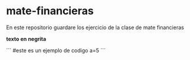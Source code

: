 # mate-financieras
En este repositorio guardare los ejercicio de la clase de mate financieras

**texto en negrita**

´´´
#este es un ejemplo de codigo
a=5
´´´
